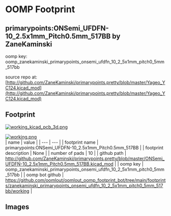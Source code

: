 # OOMP Footprint  
## primarypoints:ONSemi_UFDFN-10_2.5x1mm_Pitch0.5mm_517BB  by ZaneKaminski  
  
oomp key: oomp_zanekaminski_primarypoints_onsemi_ufdfn_10_2_5x1mm_pitch0_5mm_517bb  
  
source repo at: [http://github.com/ZaneKaminski/primarypoints.pretty/blob/master/Yageo_YC124.kicad_mod](http://github.com/ZaneKaminski/primarypoints.pretty/blob/master/Yageo_YC124.kicad_mod)  
## Footprint  
  
[![working_kicad_pcb_3d.png](working_kicad_pcb_3d_600.png)](working_kicad_pcb_3d.png)  
  
[![working.png](working_600.png)](working.png)  
| name | value | 
| --- | --- | 
| footprint name | primarypoints:ONSemi_UFDFN-10_2.5x1mm_Pitch0.5mm_517BB | 
| footprint description | None | 
| number of pads | 10 | 
| github path | http://github.com/ZaneKaminski/primarypoints.pretty/blob/master/ONSemi_UFDFN-10_2.5x1mm_Pitch0.5mm_517BB.kicad_mod | 
| oomp key | oomp_zanekaminski_primarypoints_onsemi_ufdfn_10_2_5x1mm_pitch0_5mm_517bb | 
| oomp bot github | https://github.com/oomlout/oomlout_oomp_footprint_bot/tree/main/footprints/zanekaminski_primarypoints_onsemi_ufdfn_10_2_5x1mm_pitch0_5mm_517bb/working | 
## Images  
